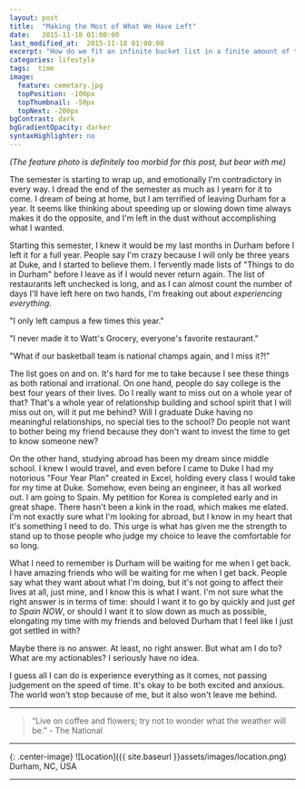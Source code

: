 ```yaml
---
layout: post
title:  "Making the Most of What We Have Left"
date:   2015-11-18 01:00:00
last_modified_at:  2015-11-18 01:00:00
excerpt: "How do we fit an infinite bucket list in a finite amount of time..."
categories: lifestyle
tags:  time
image:
  feature: cemetary.jpg
  topPosition: -100px
  topThumbnail: -50px
  topNext: -200px
bgContrast: dark
bgGradientOpacity: darker
syntaxHighlighter: no
---
```

*(The feature photo is definitely too morbid for this post, but bear with me)*

The semester is starting to wrap up, and emotionally I'm contradictory in every way. I dread the end of the semester as much as I yearn for it to come. I dream of being at home, but I am terrified of leaving Durham for a year. It seems like thinking about speeding up or slowing down time always makes it do the opposite, and I'm left in the dust without accomplishing what I wanted.

Starting this semester, I knew it would be my last months in Durham before I left it for a full year. People say I'm crazy because I will only be three years at Duke, and I started to believe them. I fervently made lists of "Things to do in Durham" before I leave as if I would never return again. The list of restaurants left unchecked is long, and as I can almost count the number of days I'll have left here on two hands, I'm freaking out about *experiencing everything*.

"I only left campus a few times this year."

"I never made it to Watt's Grocery, everyone's favorite restaurant."

"What if our basketball team is national champs again, and I miss it?!"

The list goes on and on. It's hard for me to take because I see these things as both rational and irrational. On one hand, people do say college is the best four years of their lives. Do I really want to miss out on a whole year of that? That's a whole year of relationship building and school spirit that I will miss out on, will it put me behind? Will I graduate Duke having no meaningful relationships, no special ties to the school? Do people not want to bother being my friend because they don't want to invest the time to get to know someone new?

On the other hand, studying abroad has been my dream since middle school. I knew I would travel, and even before I came to Duke I had my notorious "Four Year Plan" created in Excel, holding every class I would take for my time at Duke. Somehow, even being an engineer, it has all worked out. I am going to Spain. My petition for Korea is completed early and in great shape. There hasn't been a kink in the road, which makes me elated. I'm not exactly sure what I'm looking for abroad, but I know in my heart that it's something I need to do. This urge is what has given me the strength to stand up to those people who judge my choice to leave the comfortable for so long.

What I need to remember is Durham will be waiting for me when I get back. I have amazing friends who will be waiting for me when I get back. People say what they want about what I'm doing, but it's not going to affect their lives at all, just mine, and I know this is what I want. I'm not sure what the right answer is in terms of time: should I want it to go by quickly and just *get to Spain NOW*, or should I want it to slow down as much as possible, elongating my time with my friends and beloved Durham that I feel like I just got settled in with?

Maybe there is no answer. At least, no right answer. But what am I do to? What are my actionables? I seriously have no idea.

I guess all I can do is experience everything as it comes, not passing judgement on the speed of time. It's okay to be both excited and anxious. The world won't stop because of me, but it also won't leave me behind.


<hr>

<blockquote class="largeQuote">“Live on coffee and flowers; try not to wonder what the weather will be.” - The National</blockquote>

<hr>

{: .center-image}
![Location]({{ site.baseurl }}assets/images/location.png) Durham, NC, USA

<hr>
